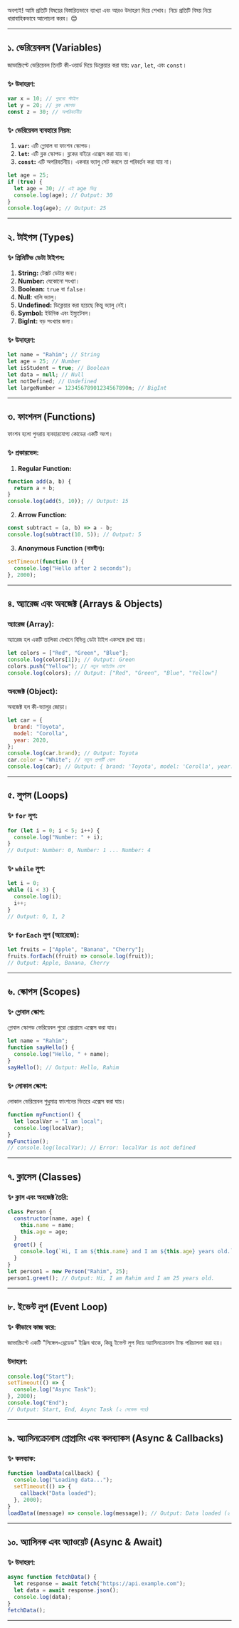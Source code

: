অবশ্যই! আমি প্রতিটি বিষয়ের বিস্তারিতভাবে ব্যাখ্যা এবং আরও উদাহরণ দিয়ে শেখাব। নিচে প্রতিটি বিষয় নিয়ে ধারাবাহিকভাবে আলোচনা করব। 😊

---

## ১. **ভেরিয়েবলস (Variables)**  
জাভাস্ক্রিপ্টে ভেরিয়েবল তিনটি কী-ওয়ার্ড দিয়ে ডিক্লেয়ার করা যায়: `var`, `let`, এবং `const`। 

### ✨ উদাহরণ:
```javascript
var x = 10; // পুরনো স্টাইল
let y = 20; // ব্লক স্কোপড
const z = 30; // অপরিবর্তনীয়
```

### ✨ **ভেরিয়েবল ব্যবহারে নিয়ম:**
1. **`var`:** এটি গ্লোবাল বা ফাংশন স্কোপড। 
2. **`let`:** এটি ব্লক স্কোপড। ব্লকের বাইরে এক্সেস করা যায় না।  
3. **`const`:** এটি অপরিবর্তনীয়। একবার ভ্যালু সেট করলে তা পরিবর্তন করা যায় না।

```javascript
let age = 25;
if (true) {
  let age = 30; // এই age ভিন্ন
  console.log(age); // Output: 30
}
console.log(age); // Output: 25
```

---

## ২. **টাইপস (Types)**

### ✨ **প্রিমিটিভ ডেটা টাইপস:**
1. **String:** টেক্সট ডেটার জন্য।
2. **Number:** যেকোনো সংখ্যা।
3. **Boolean:** `true` বা `false`।  
4. **Null:** খালি ভ্যালু।  
5. **Undefined:** ডিক্লেয়ার করা হয়েছে কিন্তু ভ্যালু নেই।  
6. **Symbol:** ইউনিক এবং ইম্যুটেবল।  
7. **BigInt:** বড় সংখ্যার জন্য।

### ✨ উদাহরণ:
```javascript
let name = "Rahim"; // String
let age = 25; // Number
let isStudent = true; // Boolean
let data = null; // Null
let notDefined; // Undefined
let largeNumber = 12345678901234567890n; // BigInt
```

---

## ৩. **ফাংশনস (Functions)**  
ফাংশন হলো পুনরায় ব্যবহারযোগ্য কোডের একটি অংশ।

### ✨ **প্রকারভেদ:**
1. **Regular Function:**
```javascript
function add(a, b) {
  return a + b;
}
console.log(add(5, 10)); // Output: 15
```

2. **Arrow Function:**
```javascript
const subtract = (a, b) => a - b;
console.log(subtract(10, 5)); // Output: 5
```

3. **Anonymous Function (নামহীন):**
```javascript
setTimeout(function () {
  console.log("Hello after 2 seconds");
}, 2000);
```

---

## ৪. **অ্যারেজ এবং অবজেক্ট (Arrays & Objects)**

### **অ্যারেজ (Array):**
অ্যারেজ হল একটি তালিকা যেখানে বিভিন্ন ডেটা টাইপ একসঙ্গে রাখা যায়।  
```javascript
let colors = ["Red", "Green", "Blue"];
console.log(colors[1]); // Output: Green
colors.push("Yellow"); // নতুন আইটেম যোগ
console.log(colors); // Output: ["Red", "Green", "Blue", "Yellow"]
```

### **অবজেক্ট (Object):**
অবজেক্ট হল কী-ভ্যালুর জোড়া।  
```javascript
let car = {
  brand: "Toyota",
  model: "Corolla",
  year: 2020,
};
console.log(car.brand); // Output: Toyota
car.color = "White"; // নতুন প্রপার্টি যোগ
console.log(car); // Output: { brand: 'Toyota', model: 'Corolla', year: 2020, color: 'White' }
```

---

## ৫. **লুপস (Loops)**

### ✨ **`for` লুপ:**
```javascript
for (let i = 0; i < 5; i++) {
  console.log("Number: " + i);
}
// Output: Number: 0, Number: 1 ... Number: 4
```

### ✨ **`while` লুপ:**
```javascript
let i = 0;
while (i < 3) {
  console.log(i);
  i++;
}
// Output: 0, 1, 2
```

### ✨ **`forEach` লুপ (অ্যারেজে):**
```javascript
let fruits = ["Apple", "Banana", "Cherry"];
fruits.forEach((fruit) => console.log(fruit));
// Output: Apple, Banana, Cherry
```

---

## ৬. **স্কোপস (Scopes)**

### ✨ **গ্লোবাল স্কোপ:**
গ্লোবাল স্কোপড ভেরিয়েবল পুরো প্রোগ্রামে এক্সেস করা যায়।
```javascript
let name = "Rahim";
function sayHello() {
  console.log("Hello, " + name);
}
sayHello(); // Output: Hello, Rahim
```

### ✨ **লোকাল স্কোপ:**
লোকাল ভেরিয়েবল শুধুমাত্র ফাংশনের ভিতরে এক্সেস করা যায়।
```javascript
function myFunction() {
  let localVar = "I am local";
  console.log(localVar);
}
myFunction();
// console.log(localVar); // Error: localVar is not defined
```

---

## ৭. **ক্লাসেস (Classes)**

### ✨ **ক্লাস এবং অবজেক্ট তৈরি:**
```javascript
class Person {
  constructor(name, age) {
    this.name = name;
    this.age = age;
  }
  greet() {
    console.log(`Hi, I am ${this.name} and I am ${this.age} years old.`);
  }
}
let person1 = new Person("Rahim", 25);
person1.greet(); // Output: Hi, I am Rahim and I am 25 years old.
```

---

## ৮. **ইভেন্ট লুপ (Event Loop)**

### ✨ **কীভাবে কাজ করে:**
জাভাস্ক্রিপ্টে একটি "সিঙ্গেল-থ্রেডেড" ইঞ্জিন থাকে, কিন্তু ইভেন্ট লুপ দিয়ে অ্যাসিনক্রোনাস টাস্ক পরিচালনা করা হয়।

### উদাহরণ:
```javascript
console.log("Start");
setTimeout(() => {
  console.log("Async Task");
}, 2000);
console.log("End");
// Output: Start, End, Async Task (২ সেকেন্ড পরে)
```

---

## ৯. **অ্যাসিনক্রোনাস প্রোগ্রামিং এবং কলব্যাকস (Async & Callbacks)**

### ✨ **কলব্যাক:**
```javascript
function loadData(callback) {
  console.log("Loading data...");
  setTimeout(() => {
    callback("Data loaded");
  }, 2000);
}
loadData((message) => console.log(message)); // Output: Data loaded (২ সেকেন্ড পরে)
```

---

## ১০. **অ্যাসিনক এবং অ্যাওয়েট (Async & Await)**

### ✨ উদাহরণ:
```javascript
async function fetchData() {
  let response = await fetch("https://api.example.com");
  let data = await response.json();
  console.log(data);
}
fetchData();
```

---
